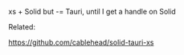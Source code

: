 xs + Solid but -= Tauri, until I get a handle on Solid

Related:

https://github.com/cablehead/solid-tauri-xs
